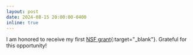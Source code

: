 ```yaml
---
layout: post
date: 2024-08-15 20:00:00-0400
inline: true
---
```


I am honored to receive my first [NSF grant](https://www.nsf.gov/awardsearch/showAward?AWD_ID=2413812&HistoricalAwards=false){:target="\_blank"}. Grateful for this opportunity!
